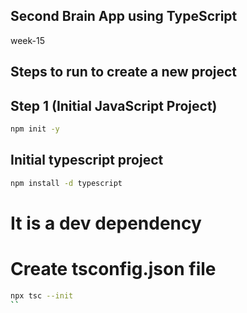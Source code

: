 ## Second Brain App using TypeScript

week-15
## Steps to run to create a new project

## Step 1 (Initial JavaScript Project)

````bash
npm init -y
````
## Initial typescript project

````bash
npm install -d typescript
````
# It is a dev dependency


# Create tsconfig.json file

```bash 
npx tsc --init
``
